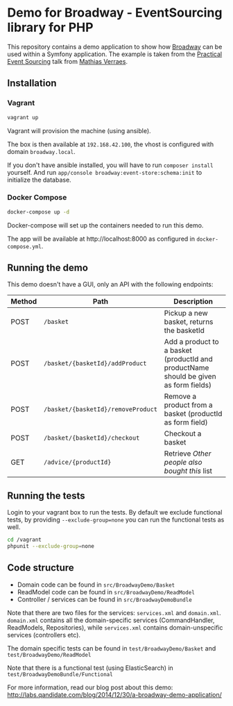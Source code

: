 # Demo for Broadway - EventSourcing library for PHP

This repository contains a demo application to show how [Broadway] can be used within a Symfony application.
The example is taken from the [Practical Event Sourcing][practical-eventsourcing] talk from [Mathias Verraes].

[Broadway]: https://github.com/qandidate-labs/broadway
[practical-eventsourcing]: http://verraes.net/2014/03/practical-event-sourcing.markdown/
[Mathias Verraes]: https://twitter.com/mathiasverraes

## Installation

### Vagrant

```sh
vagrant up
```

Vagrant will provision the machine (using ansible).

The box is then available at `192.168.42.100`, the vhost is configured with domain `broadway.local`.

If you don't have ansible installed, you will have to run `composer install` yourself. And run `app/console broadway:event-store:schema:init` to initialize the database.

### Docker Compose

```sh
docker-compose up -d
```

Docker-compose will set up the containers needed to run this demo.

The app will be available at http://localhost:8000 as configured in `docker-compose.yml`.

## Running the demo

This demo doesn't have a GUI, only an API with the following endpoints:

| Method | Path | Description |
|--------|------|-------------|
| POST | `/basket` | Pickup a new basket, returns the basketId |
| POST | `/basket/{basketId}/addProduct` | Add a product to a basket (productId and productName should be given as form fields) |
| POST | `/basket/{basketId}/removeProduct` | Remove a product from a basket (productId as form field) |
| POST | `/basket/{basketId}/checkout` | Checkout a basket |
| GET | `/advice/{productId}` | Retrieve _Other people also bought this_ list |

## Running the tests

Login to your vagrant box to run the tests. By default we exclude functional tests, by providing `--exclude-group=none` you can run the functional tests as well.

```sh
cd /vagrant
phpunit --exclude-group=none
```

## Code structure

- Domain code can be found in `src/BroadwayDemo/Basket`
- ReadModel code can be found in `src/BroadwayDemo/ReadModel`
- Controller / services can be found in `src/BroadwayDemoBundle`

Note that there are two files for the services: `services.xml` and `domain.xml`.
`domain.xml` contains all the domain-specific services (CommandHandler,
ReadModels, Repositories), while `services.xml` contains domain-unspecific
services (controllers etc).

The domain specific tests can be found in `test/BroadwayDemo/Basket` and `test/BroadwayDemo/ReadModel`

Note that there is a functional test (using ElasticSearch) in `test/BroadwayDemoBundle/Functional`

For more information, read our blog post about this demo: http://labs.qandidate.com/blog/2014/12/30/a-broadway-demo-application/
